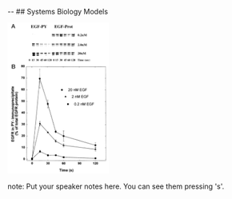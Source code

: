 -- ##  Systems Biology Models

<img src="resources/kholo-gel.png" style="width:40%;height:auto"/>

note:
    Put your speaker notes here.
    You can see them pressing 's'.
